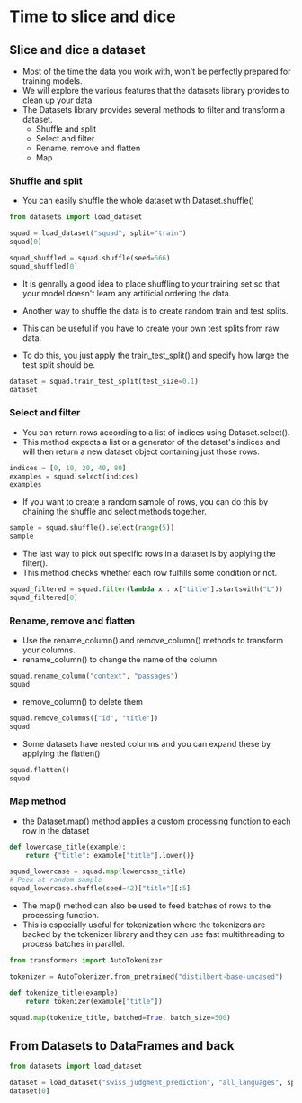 # Time to slice and dice

## Slice and dice a dataset 

- Most of the time the data you work with, won't be perfectly prepared for training models.
- We will explore the various features that the datasets library provides to clean up your data.
- The Datasets library provides several methods to filter and transform a dataset.
    - Shuffle and split
    - Select and filter
    - Rename, remove and flatten
    - Map

### Shuffle and split

- You can easily shuffle the whole dataset with Dataset.shuffle()

``` py
from datasets import load_dataset

squad = load_dataset("squad", split="train")
squad[0]

squad_shuffled = squad.shuffle(seed=666)
squad_shuffled[0]
```

- It is genrally a good idea to place shuffling to your training set so that your model doesn't learn any artificial ordering the data.

- Another way to shuffle the data is to create random train and test splits.
- This can be useful if you have to create your own test splits from raw data.
- To do this, you just apply the train_test_split() and specify how large the test split should be.

``` py
dataset = squad.train_test_split(test_size=0.1)
dataset
```

### Select and filter

- You can return rows according to a list of indices using Dataset.select().
- This method expects a list or a generator of the dataset's indices and will then return a new dataset object containing just those rows.

``` py
indices = [0, 10, 20, 40, 80]
examples = squad.select(indices)
examples
```

- If you want to create a random sample of rows, you can do this by chaining the shuffle and select methods together.

``` py
sample = squad.shuffle().select(range(5))
sample
```

- The last way to pick out specific rows in a dataset is by applying the filter().
- This method checks whether each row fulfills some condition or not.

``` py
squad_filtered = squad.filter(lambda x : x["title"].startswith("L"))
squad_filtered[0]
```

### Rename, remove and flatten

- Use the rename_column() and remove_column() methods to transform your columns.
- rename_column() to change the name of the column.

``` py
squad.rename_column("context", "passages")
squad
```

- remove_column() to delete them

``` py
squad.remove_columns(["id", "title"])
squad
```

- Some datasets have nested columns and you can expand these by applying the flatten()

``` py
squad.flatten()
squad
```

### Map method

- the Dataset.map() method applies a custom processing function to each row in the dataset

``` py
def lowercase_title(example):
    return {"title": example["title"].lower()}

squad_lowercase = squad.map(lowercase_title)
# Peek at random sample
squad_lowercase.shuffle(seed=42)["title"][:5]
```

- The map() method can also be used to feed batches of rows to the processing function.
- This is especially useful for tokenization where the tokenizers are backed by the tokenizer library and they can use fast multithreading to process batches in parallel. 

``` py
from transformers import AutoTokenizer

tokenizer = AutoTokenizer.from_pretrained("distilbert-base-uncased")

def tokenize_title(example):
    return tokenizer(example["title"])

squad.map(tokenize_title, batched=True, batch_size=500)
```

## From Datasets to DataFrames and back

``` py
from datasets import load_dataset

dataset = load_dataset("swiss_judgment_prediction", "all_languages", split="train")
dataset[0]
```

``` py

```

``` py

```

``` py

```

``` py

```

``` py

```

``` py

```

``` py

```

``` py

```

``` py

```

``` py

```

``` py

```

``` py

```

``` py

```

``` py

```

``` py

```

``` py

```

``` py

```

``` py

```

``` py

```

``` py

```

``` py

```

``` py

```

``` py

```

``` py

```

``` py

```

``` py

```

``` py

```

``` py

```

``` py

```

``` py

```

``` py

```

``` py

```

``` py

```

``` py

```
